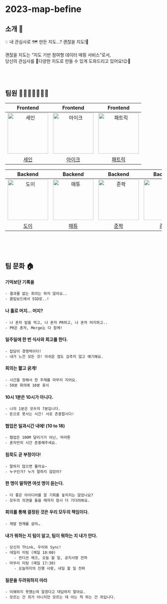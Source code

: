 # 2023-map-befine
## 소개 📝

💡 내 관심사로 🗺 만든 지도…? 괜찮을 지도!📍
<br><br>
괜찮을 지도는 “지도 기반 참여형 데이터 매핑 서비스”로서,<br>
당신의 관심사를 📍다양한 지도로 만들 수 있게 도와드리고 있어요!😉🌈

<br><br>
## 팀원 👨‍👨‍👧‍👧👩‍👦‍👦

|                                       Frontend                                        |                                        Frontend                                        |                                        Frontend                                        |
|:-------------------------------------------------------------------------------------:|:--------------------------------------------------------------------------------------:|:--------------------------------------------------------------------------------------:|
| <img src="https://avatars.githubusercontent.com/u/89172499?v=4" width=130px alt="세인"> | <img src="https://avatars.githubusercontent.com/u/33995840?v=4" width=130px alt="아이크"> | <img src="https://avatars.githubusercontent.com/u/72205402?v=4" width=130px alt="패트릭"> |
|                          [세인](https://github.com/semnil5202)                          |                           [아이크](https://github.com/afds4567)                           |                           [패트릭](https://github.com/GC-Park)                            |

|                                        Backend                                         |                                        Backend                                         |                                         Backend                                         |                                        Backend                                        |
|:--------------------------------------------------------------------------------------:|:--------------------------------------------------------------------------------------:|:---------------------------------------------------------------------------------------:|:-------------------------------------------------------------------------------------:|
| <img src="https://avatars.githubusercontent.com/u/97426362?v=4" width=130px alt="도이"/> | <img src="https://avatars.githubusercontent.com/u/89840550?v=4" width=130px alt="매튜"/> | <img src="https://avatars.githubusercontent.com/u/112045553?v=4" width=130px alt="준팍"/> | <img src="https://avatars.githubusercontent.com/u/50602742?v=4" width=130px alt="쥬니"> |
|                            [도이](https://github.com/yoondgu)                            |                           [매튜](https://github.com/kpeel5839)                           |                           [준팍](https://github.com/junpakPark)                           |                           [쥬니](https://github.com/cpot5620)                           | 

<br><br><br>
## 팀 문화 🏠

#### 기억보단 기록을
    - 결과물 없는 회의는 하지 않아요..
    - 클립보드에서 SSD로..!

#### 나 홀로 머지… 머지?
    - 나 혼자 밥을 먹고, 나 혼자 PR하고, 나 혼자 머지하고..
    - PR은 혼자, Merge는 다 함께!

#### 일주일에 한 번 식사와 회고를 한다.
    - 잡담이 경쟁력이다!
    - 내가 느낀 모든 것! 아쉬운 점도 감추지 않고 얘기해요.

#### 회의는 짧고 굵게!
    - 시간을 정해서 한 주제를 마무리 지어요.
    - 50분 회의에 10분 휴식

#### 10시 1분은 10시가 아니다.
    - 나의 1분은 모두의 7분입니다.
    - 돈으로 못사는 시간! 서로 존중합시다!

#### 협업은 일과시간 내에! (10 to 18)
    - 협업은 100M 달리기가 아닌, 마라톤
    - 혼자만의 시간 존중해주세요.

#### 침묵도 곧 부정이다!
    - 말하지 않으면 몰라요~
    - 누구인가? 누가 말하지 않았어?

#### 한 명이 말하면 여섯 명이 듣는다.
    - 더 좋은 아이디어를 알 기회를 놓치지는 않았나요?
    - 모두의 의견을 들을 때까지 잠시 더 기다려봐요.

#### 회의를 통해 결정된 것은 우리 모두의 책임이다.
    - 제발 현재를 살아…


#### 내가 뭐하는 지 팀이 알고, 팀이 뭐하는 지 내가 안다.
    - 당신의 Think, 우리와 Sync!
    - 데일리 미팅 (매일 10:00)
        - 컨디션 체크, 오늘 할 일, 공지사항 전파
    - 마무리 미팅 (매일 17:30)
        - 오늘까지의 진행 사항, 내일 할 일 전파
#### 질문을 두려워하지 마라
    - 이해하지 못했는데 알겠다고 대답하지 말아요.
    - 모르는 건 죄가 아니지만 모르는 데 아는 척 하는 건 죄입니다.
